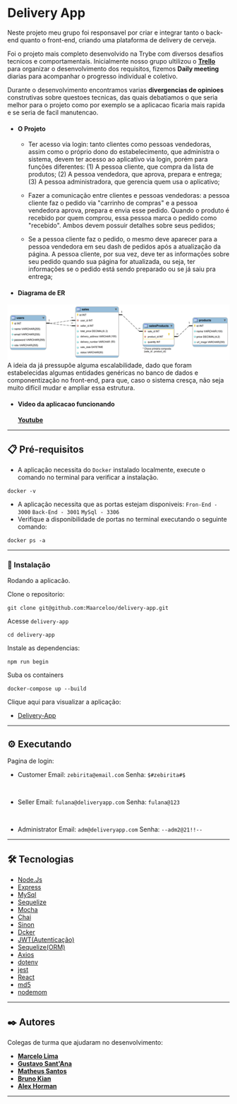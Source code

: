 # Delivery App

Neste projeto meu grupo foi responsavel por criar e integrar tanto o back-end quanto o front-end, criando uma plataforma de delivery de cerveja.

Foi o projeto mais completo desenvolvido na Trybe com diversos desafios tecnicos e comportamentais. Inicialmente nosso grupo ultilizou o [**Trello**](https://trello.com/) para organizar o desenvolvimento dos requisitos, fizemos **Daily meeting** diarias para acompanhar o progresso individual e coletivo.

Durante o desenvolvimento encontramos varias **divergencias de opinioes** construtivas sobre questoes tecnicas, das quais debatiamos o que seria melhor para o projeto como por exemplo se a aplicacao ficaria mais rapida e se seria de facil manutencao.

- #### O Projeto

  - Ter acesso via login: tanto clientes como pessoas vendedoras, assim como o próprio dono do estabelecimento, que administra o sistema, devem ter acesso ao aplicativo via login, porém para funções diferentes: (1) A pessoa cliente, que compra da lista de produtos; (2) A pessoa vendedora, que aprova, prepara e entrega; (3) A pessoa administradora, que gerencia quem usa o aplicativo;

  - Fazer a comunicação entre clientes e pessoas vendedoras: a pessoa cliente faz o pedido via "carrinho de compras" e a pessoa vendedora aprova, prepara e envia esse pedido. Quando o produto é recebido por quem comprou, essa pessoa marca o pedido como "recebido". Ambos devem possuir detalhes sobre seus pedidos;

  - Se a pessoa cliente faz o pedido, o mesmo deve aparecer para a pessoa vendedora em seu dash de pedidos após a atualização da página. A pessoa cliente, por sua vez, deve ter as informações sobre seu pedido quando sua página for atualizada, ou seja, ter informações se o pedido está sendo preparado ou se já saiu pra entrega;

- #### Diagrama de ER

![diagrama_banco](/front-end/src/images/diagrama_banco.png)
A ideia da já pressupõe alguma escalabilidade, dado que foram estabelecidas algumas entidades genéricas no banco de dados e componentização no front-end, para que, caso o sistema cresça, não seja muito difícil mudar e ampliar essa estrutura.

- #### Video da aplicacao funcionando

    [**Youtube**](https://youtu.be/Agai8tJdYOU)

----

## 📋 Pré-requisitos

- A aplicação necessita do `Docker` instalado localmente, execute o comando no terminal para verificar a instalação.

```
docker -v
```

- A aplicação necessita que as portas estejam disponiveis:
`Fron-End - 3000`
`Back-End - 3001`
`MySql - 3306`
- Verifique a disponibilidade de portas no terminal executando o seguinte comando:

```
docker ps -a
```

---

### 🔧 Instalação

Rodando a aplicacão.

Clone o repositorio:

```
git clone git@github.com:Maarceloo/delivery-app.git
```

Acesse `delivery-app`

```
cd delivery-app
```

Instale as dependencias:

```
npm run begin
```

Suba os containers

```
docker-compose up --build
```

Clique aqui para visualizar a aplicação:

- [Delivery-App](http://localhost:3000/login)

---

## ⚙️ Executando

Pagina de login:

- Customer
Email: `zebirita@email.com`
Senha: `$#zebirita#$`
<br/>

- Seller
Email: `fulana@deliveryapp.com`
Senha: `fulana@123`
<br/>

- Administrator
Email: `adm@deliveryapp.com`
Senha: `--adm2@21!!--`

---

## 🛠️ Tecnologias

- [Node.Js](https://nodejs.org/en/)
- [Express](http://expressjs.com/)
- [MySql](https://www.mysql.com/)
- [Sequelize](https://sequelize.org/)
- [Mocha](https://mochajs.org/)
- [Chai](https://www.chaijs.com/)
- [Sinon](https://sinonjs.org/)
- [Dcker](https://www.docker.com/)
- [JWT(Autenticação)](https://jwt.io/)
- [Sequelize(ORM)](https://sequelize.org/)
- [Axios](https://axios-http.com/ptbr/)
- [dotenv](https://www.npmjs.com/package/dotenv)
- [jest](https://jestjs.io/)
- [React](https://pt-br.reactjs.org/)
- [md5](https://www.md5hashgenerator.com/)
- [nodemom](https://www.npmjs.com/package/nodemon)

---

## ✒️ Autores

Colegas de turma que ajudaram no desenvolvimento:

- [**Marcelo Lima**](https://github.com/Maarceloo)
- [**Gustavo Sant'Ana**](https://github.com/GustavoAnatnas)
- [**Matheus Santos**](https://github.com/MatheusKRC)
- [**Bruno Kian**](https://github.com/brunokian)
- [**Alex Horman**](https://github.com/Alex-Horman-de-Medeiros-Correia)

---
